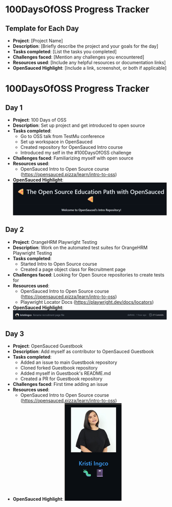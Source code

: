 # 100DaysOfOSS Progress Tracker

## Template for Each Day

-   **Project**: [Project Name]
-   **Description**: [Briefly describe the project and your goals for the day]
-   **Tasks completed**: [List the tasks you completed]
-   **Challenges faced**: [Mention any challenges you encountered]
-   **Resources used**: [Include any helpful resources or documentation links]
-   **OpenSauced Highlight**: [Include a link, screenshot, or both if applicable]

# 100DaysOfOSS Progress Tracker

## Day 1

-   **Project**: 100 Days of OSS
-   **Description**: Set up project and get introduced to open source
-   **Tasks completed**:
    -   Go to OSS talk from TestMu conference
    -   Set up workspace in OpenSauced
    -   Created repository for OpenSauced Intro course
    -   Introduced my self in the #100DaysOfOSS challenge
-   **Challenges faced**: Familiarizing myself with open source
-   **Resources used**:
    -   OpenSauced Intro to Open Source course (https://opensauced.pizza/learn/intro-to-oss)
-   **OpenSauced Highlight**: ![Screenshot to OpenSauced Repo](/screenshots/day-1.png)

## Day 2

-   **Project**: OrangeHRM Playwright Testing
-   **Description**: Work on the automated test suites for OrangeHRM Playwright Testing
-   **Tasks completed**:
    -   Started Intro to Open Source course
    -   Created a page object class for Recruitment page
-   **Challenges faced**: Looking for Open Source repositories to create tests for
-   **Resources used**:
    -   OpenSauced Intro to Open Source course (https://opensauced.pizza/learn/intro-to-oss)
    -   Playwright Locator Docs (https://playwright.dev/docs/locators)
-   **OpenSauced Highlight**: ![Screenshot of commit in OrangeHRM Repository](/screenshots/day-2.png)

## Day 3

-   **Project**: OpenSauced Guestbook
-   **Description**: Add myself as contributor to OpenSauced Guestbook
-   **Tasks completed**:
    -   Added an issue to main Guestbook repository
    -   Cloned forked Guestbook repository
    -   Added myself in Guestbook's README.md
    -   Created a PR for Guestbook repository
-   **Challenges faced**: First time adding an issue
-   **Resources used**:
    -   OpenSauced Intro to Open Source course (https://opensauced.pizza/learn/intro-to-oss)
-   **OpenSauced Highlight**: ![Screenshot to adding myself as a contributor](/screenshots/day-3.png)
